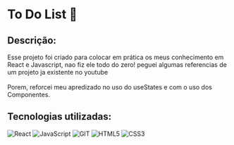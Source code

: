 # To Do List 📝

## Descrição:
Esse projeto foi criado para colocar em prática os meus conhecimento em React e Javascript, nao fiz ele todo do zero! peguei algumas referencias de um projeto ja existente no youtube <br><br> Porem, reforcei meu apredizado no uso do useStates e com o uso dos Componentes.

## Tecnologias utilizadas:
![React](https://img.shields.io/badge/react-%2320232a.svg?style=plastic&logo=react&logoColor=%2361DAFB) ![JavaScript](https://img.shields.io/badge/javascript-%23323330.svg?style=plastic&logo=javascript&logoColor=%23F7DF1E) ![GIT](https://img.shields.io/badge/Git-fc6d26?style=plastic&logo=git&logoColor=white) ![HTML5](https://img.shields.io/badge/html5-%23E34F26.svg?style=plastic&logo=html5&logoColor=white) ![CSS3](https://img.shields.io/badge/css3-%231572B6.svg?style=plastic&logo=css3&logoColor=white)
